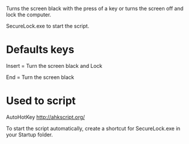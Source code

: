Turns the screen black with the press of a key or turns the screen off and lock the computer.

SecureLock.exe to start the script.

Defaults keys
=============
Insert = Turn the screen black and Lock

End    = Turn the screen black

Used to script
==============
AutoHotKey		http://ahkscript.org/

To start the script automatically, create a shortcut for SecureLock.exe in your Startup folder.